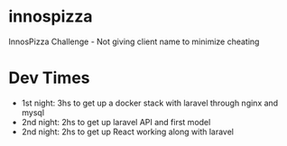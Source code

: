 # innospizza
InnosPizza Challenge - Not giving client name to minimize cheating


# Dev Times

- 1st night: 3hs to get up a docker stack with laravel through nginx and mysql
- 2nd night: 2hs to get up laravel API and first model
- 2nd night: 2hs to get up React working along with laravel
